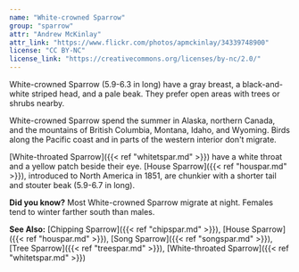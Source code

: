 ```yaml
---
name: "White-crowned Sparrow"
group: "sparrow"
attr: "Andrew McKinlay"
attr_link: "https://www.flickr.com/photos/apmckinlay/34339748900"
license: "CC BY-NC"
license_link: "https://creativecommons.org/licenses/by-nc/2.0/"
---
```

White-crowned Sparrow (5.9-6.3 in long) have a gray breast, a black-and-white striped head, and a pale beak. They prefer open areas with trees or shrubs nearby.

White-crowned Sparrow spend the summer in Alaska, northern Canada, and the mountains of British Columbia, Montana, Idaho, and Wyoming. Birds along the Pacific coast and in parts of the western interior don't migrate.

[White-throated Sparrow]({{< ref "whitetspar.md" >}}) have a white throat and a yellow patch beside their eye. [House Sparrow]({{< ref "houspar.md" >}}), introduced to North America in 1851, are chunkier with a shorter tail and stouter beak (5.9-6.7 in long).

**Did you know?** Most White-crowned Sparrow migrate at night. Females tend to winter farther south than males.

<!-- generated, do not edit -->
**See Also:**
[Chipping Sparrow]({{< ref "chipspar.md" >}}),
[House Sparrow]({{< ref "houspar.md" >}}),
[Song Sparrow]({{< ref "songspar.md" >}}),
[Tree Sparrow]({{< ref "treespar.md" >}}),
[White-throated Sparrow]({{< ref "whitetspar.md" >}})
